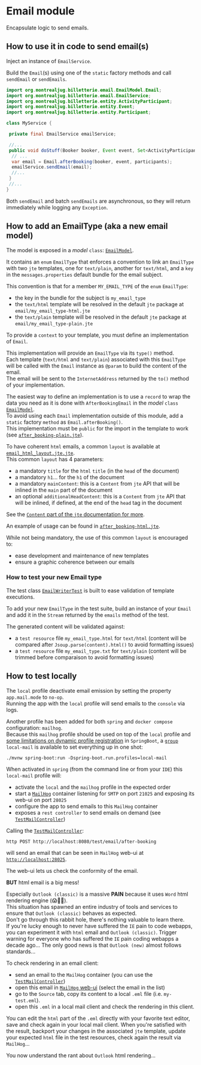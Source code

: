# Email module

Encapsulate logic to send emails.

## How to use it in code to send email(s)

Inject an instance of `EmailService`.

Build the `Email`(s) using one of the `static` factory methods and call `sendEmail` or `sendEmails`.

```java
import org.montrealjug.billetterie.email.EmailModel.Email;
import org.montrealjug.billetterie.email.EmailService;
import org.montrealjug.billetterie.entity.ActivityParticipant;
import org.montrealjug.billetterie.entity.Event;
import org.montrealjug.billetterie.entity.Participant;

class MyService {

 private final EmailService emailService;

 //...
 public void doStuff(Booker booker, Event event, Set<ActivityParticipant> participants) {
  // ...
  var email = Email.afterBooking(booker, event, participants);
  emailService.sendEmail(email);
  //...
 }
 //...
}
```
Both `sendEmail` and batch `sendEmails` are asynchronous, so they will return immediately while logging any `Exception`.

## How to add an EmailType (aka a new email model)

The model is exposed in a *model* `class`: [`EmailModel`](./EmailModel.java).

It contains an `enum` `EmailType` that enforces a convention to link an `EmailType` with two `jte` templates,
one for `text/plain`, another for `text/html`, and a `key` in the `messages.properties` default bundle for the email subject. 

This convention is that for a member `MY_EMAIL_TYPE` of the `enum` `EmailType`:
- the key in the bundle for the subject is `my_email_type`
- the `text/html` template will be resolved in the default `jte` package at `email/my_email_type-html.jte` 
- the `text/plain` template will be resolved in the default `jte` package at `email/my_email_type-plain.jte`

To provide a `context` to your template, you must define an implementation of `Email`.

This implementation will provide an `EmailType` via its 
 `type()` method.  
Each template (`text/html` and `text/plain`) associated with this `EmailType` will be called with the `Email` instance as `@param` to build the content of the email.  
The email will be sent to the `InternetAddress` returned by the `to()` method of your implementation.

The easiest way to define an implementation is to use a `record` to wrap the data you need as it is done with `AfterBookingEmail` 
in the *model* `class` [`EmailModel`](./EmailModel.java).  
To avoid using each `Email` implementation outside of this module, add a `static` factory `method` as `Email.afterBooking()`.  
This implementation must be `public` for the import in the template to work (see [`after_booking-plain.jte`](../.././../../../jte/email/after_booking-plain.jte)).

To have coherent `html` emails, a common `layout` is available at [`email_html_layout.jte.jte`](../.././../../../jte/layouts/email_html_layout.jte).  
This common `layout` has 4 parameters:
- a mandatory `title` for the `html` `title` (in the `head` of the document)
- a mandatory `h1`... for the `h1` of the document
- a mandatory `mainContent`: this is a `Content` from `jte` API that will be inlined in the `main` part of the document
- an optional `additionalHeadContent`: this is a `Content` from `jte` API that will be inlined, if defined, at the end of the `head` tag in the document

See the [`Content` part of the `jte` documentation for more](https://jte.gg/syntax/#content).

An example of usage can be found in [`after_booking-html.jte`](../.././../../../jte/email/after_booking-html.jte).

While not being mandatory, the use of this common `layout` is encouraged to:
- ease development and maintenance of new templates
- ensure a graphic coherence between our emails

### How to test your new Email type

The test class [`EmailWriterTest`](../.././../../../../test/java/org/montrealjug/billetterie/email/EmailWriterTest.java) is built to ease validation of template executions.

To add your new `EmailType` in the test suite, build an instance of your `Email` and add it in the `Stream` returned by the `emails` method of the test.

The generated content will be validated against:
- a `test resource` file `my_email_type.html` for `text/html` (content will be compared after `Jsoup.parse(content).html()` to avoid formatting issues)
- a `test resource` file `my_email_type.txt` for `text/plain` (content will be trimmed before comparaison to avoid formatting issues)

## How to test locally

The `local` profile deactivate email emission by setting the property `app.mail.mode` to `no-op`.  
Running the app with the `local` profile will send emails to the `console` via logs.

Another profile has been added for both `spring` and `docker compose` configuration: `mailhog`.  
Because this `mailhog` profile should be used on top of the `local` profile and [some limitations on dynamic profile registration](https://docs.spring.io/spring-boot/reference/features/profiles.html) in `SpringBoot`,
a [`group`](https://docs.spring.io/spring-boot/reference/features/profiles.html#features.profiles.groups) `local-mail` is available to set everything up in one shot:
```shell
./mvnw spring-boot:run -Dspring-boot.run.profiles=local-mail
```

When activated in `spring` (from the command line or from your `IDE`) this `local-mail` profile will:
- activate the `local` and the `mailhog` profile in the expected order
- start a [`MailHog`](https://github.com/mailhog/MailHog) container listening for `SMTP` on port `21025` and exposing its web-ui on port `28025`
- configure the app to send emails to this `MailHog` container
- exposes a `rest controller` to send emails on demand (see [`TestMailController`](./TestMailController.java))

Calling the [`TestMailController`](./TestMailController.java):
```shell
http POST http://localhost:8080/test/email/after-booking
```
will send an email that can be seen in `MailHog` web-ui at [`http://localhost:28025`](http://localhost:28025).

The web-ui lets us check the conformity of the email.

**BUT** html email is a big mess! 

Especially `Outlook (classic)` is a massive **PAIN** because it uses `Word` html rendering engine (😱🤦🤷).  
This situation has spawned an entire industry of tools and services to ensure that `Outlook (classic)` behaves as expected.  
Don't go through this rabbit hole, there's nothing valuable to learn there.  
If you're lucky enough to never have suffered the `IE` pain to code webapps, you can experiment it with `html` email and `Outlook (classic)`. Trigger warning for everyone who has suffered the `IE` pain coding webapps a decade ago...
The only good news is that `Outlook (new)` almost follows standards...

To check rendering in an email client:
- send an email to the `MailHog` container (you can use the [`TestMailController`](./TestMailController.java))
- open this email in [`MailHog` web-ui](http://localhost:28025) (select the email in the list)
- go to the `Source` tab, copy its content to a local `.eml` file (i.e. `my-test.eml`).
- open this `.eml` in a local mail client and check the rendering in this client.

You can edit the `html` part of the `.eml` directly with your favorite text editor, save and check again in your local mail client.
When you're satisfied with the result, backport your changes in the associated `jte` template, update your expected `html` file in the test resources, check again the result via `MailHog`...

You now understand the rant about `Outlook` html rendering...
